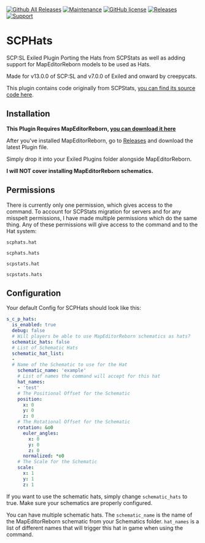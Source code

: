 [![Github All Releases](https://img.shields.io/github/downloads/creepycats/SCPHats/total.svg)](https://github.com/creepycats/SCPHats/releases) [![Maintenance](https://img.shields.io/badge/Maintained%3F-yes-green.svg)](https://github.com/creepycats/SCPHats/graphs/commit-activity) [![GitHub license](https://img.shields.io/github/license/Naereen/StrapDown.js.svg)](https://github.com/creepycats/SCPHats/blob/main/LICENSE)
<a href="https://github.com/creepycats/SCPHats/releases"><img src="https://img.shields.io/github/v/release/creepycats/SCPHats?include_prereleases&label=Release" alt="Releases"></a>
<a href="https://discord.gg/PyUkWTg"><img src="https://img.shields.io/discord/656673194693885975?color=%23aa0000&label=EXILED" alt="Support"></a>

# SCPHats
SCP:SL Exiled Plugin Porting the Hats from SCPStats as well as adding support for MapEditorReborn models to be used as Hats.

Made for v13.0.0 of SCP:SL and v7.0.0 of Exiled and onward by creepycats.

This plugin contains code originally from SCPStats, [you can find its source code here](https://github.com/SCPStats/Plugin/).

## Installation
**This Plugin Requires MapEditorReborn, [you can download it here](https://github.com/Michal78900/MapEditorReborn/releases)**

After you've installed MapEditorReborn, go to [Releases](https://github.com/creepycats/SCPHats/releases) and download the latest Plugin file.

Simply drop it into your Exiled Plugins folder alongside MapEditorReborn.

**I will NOT cover installing MapEditorReborn schematics.**

## Permissions
There is currently only one permission, which gives access to the command.
To account for SCPStats migration for servers and for any misspelt permissions, I have made multiple permissions which do the same thing.
Any of these permissions will give access to the command and to the Hat system:

`scphats.hat`

`scphats.hats`

`scpstats.hat`

`scpstats.hats`

## Configuration
Your default Config for SCPHats should look like this:
```yml
s_c_p_hats:
  is_enabled: true
  debug: false
  # Will players be able to use MapEditorReborn schematics as hats?
  schematic_hats: false
  # List of Schematic Hats
  schematic_hat_list:
  -
  # Name of the Schematic to use for the Hat
    schematic_name: 'example'
    # List of names the command will accept for this hat
    hat_names:
    - 'test'
    # The Positional Offset for the Schematic
    position:
      x: 0
      y: 0
      z: 0
    # The Rotational Offset for the Schematic
    rotation: &o0
      euler_angles:
        x: 0
        y: 0
        z: 0
      normalized: *o0
    # The Scale for the Schematic
    scale:
      x: 1
      y: 1
      z: 1
```
If you want to use the schematic hats, simply change `schematic_hats` to true. Make sure your schematics are properly configured.

You can have multiple schematic hats. The `schematic_name` is the name of the MapEditorReborn schematic from your Schematics folder. `hat_names` is a list of different names that will trigger this hat in game when using the command.
